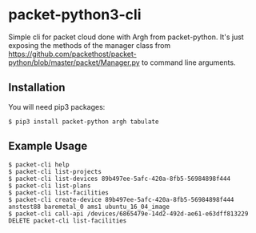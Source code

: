 # packet-python3-cli

Simple cli for packet cloud done with Argh from packet-python. It's just exposing the methods of the manager class from https://github.com/packethost/packet-python/blob/master/packet/Manager.py to command line arguments.

## Installation

You will need pip3 packages:

```
$ pip3 install packet-python argh tabulate
```

## Example Usage

```
$ packet-cli help
$ packet-cli list-projects
$ packet-cli list-devices 89b497ee-5afc-420a-8fb5-56984898f444
$ packet-cli list-plans
$ packet-cli list-facilities
$ packet-cli create-device 89b497ee-5afc-420a-8fb5-56984898f444 anstest88 baremetal_0 ams1 ubuntu_16_04_image
$ packet-cli call-api /devices/6865479e-14d2-492d-ae61-e63dff813229 DELETE packet-cli list-facilities
```

